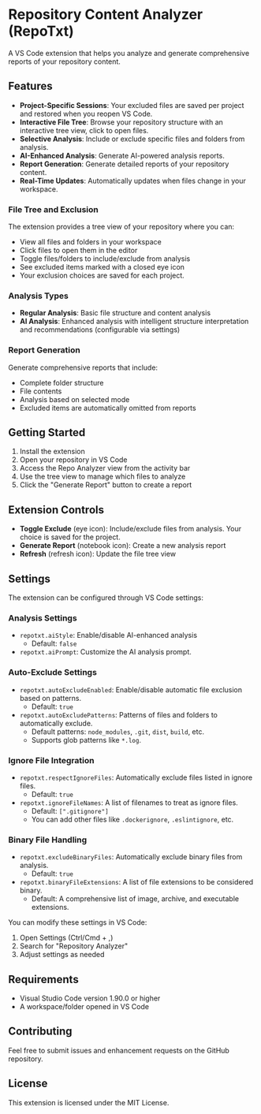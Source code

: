# Repository Content Analyzer (RepoTxt)

A VS Code extension that helps you analyze and generate comprehensive reports of your repository content.

## Features

- **Project-Specific Sessions**: Your excluded files are saved per project and restored when you reopen VS Code.
- **Interactive File Tree**: Browse your repository structure with an interactive tree view, click to open files.
- **Selective Analysis**: Include or exclude specific files and folders from analysis.
- **AI-Enhanced Analysis**: Generate AI-powered analysis reports.
- **Report Generation**: Generate detailed reports of your repository content.
- **Real-Time Updates**: Automatically updates when files change in your workspace.

### File Tree and Exclusion
The extension provides a tree view of your repository where you can:
- View all files and folders in your workspace
- Click files to open them in the editor
- Toggle files/folders to include/exclude from analysis
- See excluded items marked with a closed eye icon
- Your exclusion choices are saved for each project.

### Analysis Types
- **Regular Analysis**: Basic file structure and content analysis
- **AI Analysis**: Enhanced analysis with intelligent structure interpretation and recommendations (configurable via settings)

### Report Generation
Generate comprehensive reports that include:
- Complete folder structure
- File contents
- Analysis based on selected mode
- Excluded items are automatically omitted from reports

## Getting Started

1. Install the extension
2. Open your repository in VS Code
3. Access the Repo Analyzer view from the activity bar
4. Use the tree view to manage which files to analyze
5. Click the "Generate Report" button to create a report

## Extension Controls

- **Toggle Exclude** (eye icon): Include/exclude files from analysis. Your choice is saved for the project.
- **Generate Report** (notebook icon): Create a new analysis report
- **Refresh** (refresh icon): Update the file tree view

## Settings

The extension can be configured through VS Code settings:

### Analysis Settings
- `repotxt.aiStyle`: Enable/disable AI-enhanced analysis
  - Default: `false`
- `repotxt.aiPrompt`: Customize the AI analysis prompt.

### Auto-Exclude Settings
- `repotxt.autoExcludeEnabled`: Enable/disable automatic file exclusion based on patterns.
  - Default: `true`
- `repotxt.autoExcludePatterns`: Patterns of files and folders to automatically exclude.
  - Default patterns: `node_modules`, `.git`, `dist`, `build`, etc.
  - Supports glob patterns like `*.log`.

### Ignore File Integration
- `repotxt.respectIgnoreFiles`: Automatically exclude files listed in ignore files.
  - Default: `true`
- `repotxt.ignoreFileNames`: A list of filenames to treat as ignore files.
  - Default: `[".gitignore"]`
  - You can add other files like `.dockerignore`, `.eslintignore`, etc.

### Binary File Handling
- `repotxt.excludeBinaryFiles`: Automatically exclude binary files from analysis.
  - Default: `true`
- `repotxt.binaryFileExtensions`: A list of file extensions to be considered binary.
  - Default: A comprehensive list of image, archive, and executable extensions.

You can modify these settings in VS Code:
1. Open Settings (Ctrl/Cmd + ,)
2. Search for "Repository Analyzer"
3. Adjust settings as needed

## Requirements

- Visual Studio Code version 1.90.0 or higher
- A workspace/folder opened in VS Code

## Contributing

Feel free to submit issues and enhancement requests on the GitHub repository.

## License

This extension is licensed under the MIT License.
